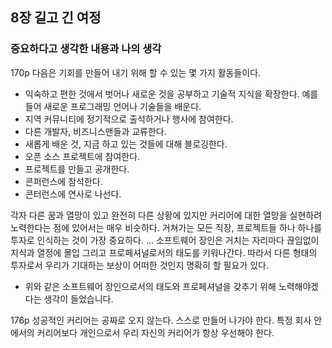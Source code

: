 ## 8장 길고 긴 여정

### 중요하다고 생각한 내용과 나의 생각

170p
다음은 기회를 만들어 내기 위해 할 수 있는 몇 가지 활동들이다.

- 익숙하고 편한 것에서 벗어나 새로운 것을 공부하고 기술적 지식을 확장한다. 예를 들어 새로운 프로그래밍 언어나 기술들을 배운다.
- 지역 커뮤니티에 정기적으로 출석하거나 행사에 참여한다.
- 다른 개발자, 비즈니스맨들과 교류한다.
- 새롭게 배운 것, 지금 하고 있는 것들에 대해 블로깅한다.
- 오픈 소스 프로젝트에 참여한다.
- 프로젝트를 만들고 공개한다.
- 콘퍼런스에 참석한다.
- 콘터런스에 연사로 나선다.

각자 다른 꿈과 열망이 있고 완전히 다른 상황에 있지만 커리어에 대한 열망을 실현하려 노력한다는 점에 있어서는 매우 비슷하다. 거쳐가는 모든 직장, 프로젝트들 하나 하나를 투자로 인식하는 것이 가장 중요하다.
...
소프트웨어 장인은 거치는 자리마다 끊임없이 지식과 열정에 몰입 그리고 프로페셔널로서의 태도를 키워나간다. 따라서 다른 형태의 투자로서 우리가 기대하는 보상이 어떠한 것인지 명확히 할 필요가 있다.

- 위와 같은 소프트웨어 장인으로서의 태도와 프로페셔널을 갖추기 위해 노력해야겠다는 생각이 들었습니다.

176p
성공적인 커리어는 공짜로 오지 않는다. 스스로 만들어 나가야 한다. 특정 회사 안에서의 커리어보다 개인으로서 우리 자신의 커리어가 항상 우선해야 한다.
